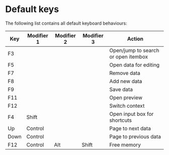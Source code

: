 # Default keys

The following list contains all default keyboard behaviours:

| Key | Modifier 1 | Modifier 2 | Modifier 3 | Action                |
|-----|------------|------------|------------|-----------------------|
| F3  |            |            |            | Open/jump to search or open itembox |
| F5  |            |            |            | Open data for editing |
| F7  |            |            |            | Remove data           |
| F8  |            |            |            | Add new data          |
| F9  |            |            |            | Save data             |
| F11  |            |            |            | Open preview         |
| F12  |            |            |            | Switch context       |
| F4  |     Shift       |            |            | Open input box for shortcuts       |
| Up  |     Control       |            |            | Page to next data       |
| Down  |   Control         |            |            | Page to previous data       |
| F12  |   Control         |   Alt         |   Shift         | Free memory       |

